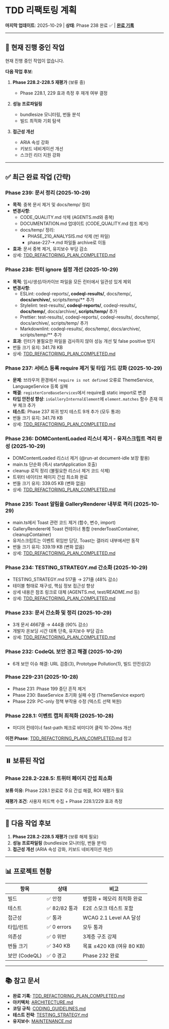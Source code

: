 # TDD 리팩토링 계획

**마지막 업데이트**: 2025-10-29 | **상태**: Phase 238 완료 ✅ |
**[완료 기록](./TDD_REFACTORING_PLAN_COMPLETED.md)**

---

## 🔄 현재 진행 중인 작업

현재 진행 중인 작업이 없습니다.

**다음 작업 후보**:

1. **Phase 228.2-228.5 재평가** (보류 중)
   - Phase 228.1, 229 효과 측정 후 재개 여부 결정

2. **성능 프로파일링**
   - bundlesize 모니터링, 번들 분석
   - 빌드 최적화 기회 탐색

3. **접근성 개선**
   - ARIA 속성 강화
   - 키보드 네비게이션 개선
   - 스크린 리더 지원 강화

---

## ✅ 최근 완료 작업 (간략)

### Phase 239: 문서 정리 (2025-10-29)

- **목적**: 중복 문서 제거 및 docs/temp/ 정리
- **변경사항**:
  - CODE_QUALITY.md 삭제 (AGENTS.md와 중복)
  - DOCUMENTATION.md 업데이트 (CODE_QUALITY.md 참조 제거)
  - docs/temp/ 정리:
    - PHASE_210_ANALYSIS.md 삭제 (빈 파일)
    - phase-227-\*.md 파일들 archive로 이동
- **효과**: 문서 중복 제거, 유지보수 부담 감소
- 상세: [TDD_REFACTORING_PLAN_COMPLETED.md](./TDD_REFACTORING_PLAN_COMPLETED.md)

### Phase 238: 린터 ignore 설정 개선 (2025-10-29)

- **목적**: 임시/생성/아카이브 파일을 모든 린터에서 일관성 있게 제외
- **변경사항**:
  - ESLint: codeql-reports/**, codeql-results/**, docs/temp/**, docs/archive/**,
    scripts/temp/\*\* 추가
  - Stylelint: test-results/**, codeql-reports/**, codeql-results/**,
    docs/temp/**, docs/archive/**, scripts/temp/** 추가
  - Prettier: test-results/, codeql-reports/, codeql-results/, docs/temp/,
    docs/archive/, scripts/temp/ 추가
  - Markdownlint: codeql-results/, docs/temp/, docs/archive/, scripts/temp/\*\*
    추가
- **효과**: 린터가 불필요한 파일을 검사하지 않아 성능 개선 및 false positive
  방지
- 번들 크기 유지: 341.78 KB
- 상세: [TDD_REFACTORING_PLAN_COMPLETED.md](./TDD_REFACTORING_PLAN_COMPLETED.md)

### Phase 237: 서비스 등록 require 제거 및 타입 가드 강화 (2025-10-29)

- **문제**: 브라우저 환경에서 `require is not defined` 오류로 ThemeService,
  LanguageService 등록 실패
- **해결**: `registerCoreBaseServices`에서 require를 static import로 변경
- **타입 안전성 향상**: `isGalleryInternalElement`에 `element.matches` 함수 존재
  여부 체크 추가
- **테스트**: Phase 237 회귀 방지 테스트 9개 추가 (모두 통과)
- 번들 크기 유지: 341.78 KB
- 상세: [TDD_REFACTORING_PLAN_COMPLETED.md](./TDD_REFACTORING_PLAN_COMPLETED.md)

### Phase 236: DOMContentLoaded 리스너 제거 - 유저스크립트 격리 완성 (2025-10-29)

- DOMContentLoaded 리스너 제거 (@run-at document-idle 보장 활용)
- main.ts 단순화 (즉시 startApplication 호출)
- cleanup 로직 정리 (불필요한 리스너 제거 코드 삭제)
- 트위터 네이티브 페이지 간섭 최소화 완료
- 번들 크기 유지: 339.05 KB (변화 없음)
- 상세: [TDD_REFACTORING_PLAN_COMPLETED.md](./TDD_REFACTORING_PLAN_COMPLETED.md)

### Phase 235: Toast 알림을 GalleryRenderer 내부로 격리 (2025-10-29)

- main.ts에서 Toast 관련 코드 제거 (함수, 변수, import)
- GalleryRenderer에 Toast 컨테이너 통합 (renderToastContainer, cleanupContainer)
- 유저스크립트는 이벤트 위임만 담당, Toast는 갤러리 내부에서만 동작
- 번들 크기 유지: 339.19 KB (변화 없음)
- 상세: [TDD_REFACTORING_PLAN_COMPLETED.md](./TDD_REFACTORING_PLAN_COMPLETED.md)

### Phase 234: TESTING_STRATEGY.md 간소화 (2025-10-29)

- TESTING_STRATEGY.md 517줄 → 271줄 (48% 감소)
- 테이블 형태로 재구성, 핵심 정보 접근성 향상
- 상세 내용은 참조 링크로 대체 (AGENTS.md, test/README.md 등)
- 상세: [TDD_REFACTORING_PLAN_COMPLETED.md](./TDD_REFACTORING_PLAN_COMPLETED.md)

### Phase 233: 문서 간소화 및 정리 (2025-10-29)

- 3개 문서 4667줄 → 444줄 (90% 감소)
- 개발자 온보딩 시간 대폭 단축, 유지보수 부담 감소
- 상세: [TDD_REFACTORING_PLAN_COMPLETED.md](./TDD_REFACTORING_PLAN_COMPLETED.md)

### Phase 232: CodeQL 보안 경고 해결 (2025-10-29)

- 6개 보안 이슈 해결: URL 검증(3), Prototype Pollution(1), 빌드 안전성(2)

### Phase 229-231 (2025-10-28)

- Phase 231: Phase 199 중단 흔적 제거
- Phase 230: BaseService 초기화 실패 수정 (ThemeService export)
- Phase 229: PC-only 정책 부작용 수정 (텍스트 선택 복원)

### Phase 228.1: 이벤트 캡처 최적화 (2025-10-28)

- 미디어 컨테이너 fast-path 체크로 비미디어 클릭 10-20ms 개선

**이전 Phase**:
[TDD_REFACTORING_PLAN_COMPLETED.md](./TDD_REFACTORING_PLAN_COMPLETED.md) 참고

---

## ⏸️ 보류된 작업

### Phase 228.2-228.5: 트위터 페이지 간섭 최소화

**보류 이유**: Phase 228.1 완료로 주요 간섭 해결, ROI 재평가 필요

**재평가 조건**: 사용자 피드백 수집 + Phase 228.1/229 효과 측정

---

## 🎯 다음 작업 후보

1. **Phase 228.2-228.5 재평가** (보류 해제 필요)
2. **성능 프로파일링** (bundlesize 모니터링, 번들 분석)
3. **접근성 개선** (ARIA 속성 강화, 키보드 네비게이션 개선)

---

## 📊 프로젝트 현황

| 항목          | 상태          | 비고                        |
| ------------- | ------------- | --------------------------- |
| 빌드          | ✅ 안정       | 병렬화 + 메모리 최적화 완료 |
| 테스트        | ✅ 82/82 통과 | E2E 스모크 테스트 포함      |
| 접근성        | ✅ 통과       | WCAG 2.1 Level AA 달성      |
| 타입/린트     | ✅ 0 errors   | 모두 통과                   |
| 의존성        | ✅ 0 위반     | 3계층 구조 강제             |
| 번들 크기     | ✅ 340 KB     | 목표 ≤420 KB (여유 80 KB)   |
| 보안 (CodeQL) | ✅ 0 경고     | Phase 232 완료              |

---

## 📚 참고 문서

- **완료 기록**:
  [TDD_REFACTORING_PLAN_COMPLETED.md](./TDD_REFACTORING_PLAN_COMPLETED.md)
- **아키텍처**: [ARCHITECTURE.md](./ARCHITECTURE.md)
- **코딩 규칙**: [CODING_GUIDELINES.md](./CODING_GUIDELINES.md)
- **테스트 전략**: [TESTING_STRATEGY.md](./TESTING_STRATEGY.md)
- **유지보수**: [MAINTENANCE.md](./MAINTENANCE.md)

